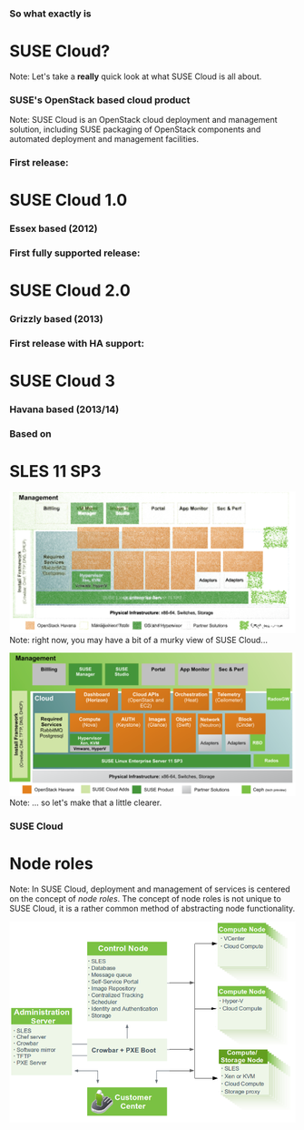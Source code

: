 ### So what exactly is
# SUSE Cloud?
Note: Let's take a **really** quick look at what SUSE Cloud is all
about.


### SUSE's OpenStack based cloud product
Note: SUSE Cloud is an OpenStack cloud deployment and management
solution, including SUSE packaging of OpenStack components and
automated deployment and management facilities.


### First release:
# SUSE Cloud 1.0
### Essex based (2012)


### First fully supported release:
# SUSE Cloud 2.0
### Grizzly based (2013)


### First release with HA support:
# SUSE Cloud 3
### Havana based (2013/14)


### Based on
# SLES 11 SP3


![SUSE Cloud High Level Overview](images/suse-cloud-blurry.svg)
Note: right now, you may have a bit of a murky view of SUSE Cloud...


![SUSE Cloud High Level Overview](images/suse-cloud-highlevel.svg)
Note: ... so let's make that a little clearer.


### SUSE Cloud
# Node roles
Note: In SUSE Cloud, deployment and management of services is centered
on the concept of *node roles*. The concept of node roles is not
unique to SUSE Cloud, it is a rather common method of abstracting node
functionality.


![SUSE Cloud High Level Overview](images/suse-cloud-node-roles.png)
